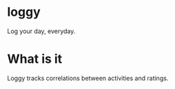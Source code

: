 # loggy

Log your day, everyday.

# What is it

Loggy tracks correlations between activities and ratings.
